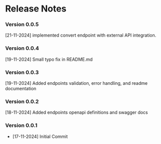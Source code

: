# Release Notes

### Version 0.0.5
[21-11-2024] implemented convert endpoint with external API integration.

### Version 0.0.4
[19-11-2024] Small typo fix in README.md

### Version 0.0.3
[19-11-2024] Added endpoints validation, error handling, and readme documentation

### Version 0.0.2
[18-11-2024] Added endpoints openapi definitions and swagger docs

### Version 0.0.1
* [17-11-2024] Initial Commit
